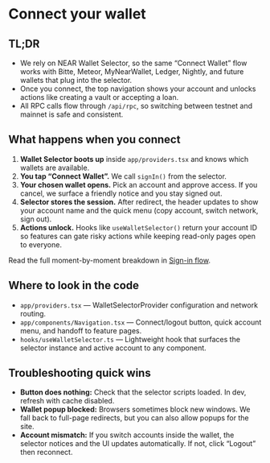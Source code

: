 # Connect your wallet

## TL;DR
- We rely on NEAR Wallet Selector, so the same “Connect Wallet” flow works with Bitte, Meteor, MyNearWallet, Ledger, Nightly, and future wallets that plug into the selector.
- Once you connect, the top navigation shows your account and unlocks actions like creating a vault or accepting a loan.
- All RPC calls flow through `/api/rpc`, so switching between testnet and mainnet is safe and consistent.

## What happens when you connect
1. **Wallet Selector boots up** inside `app/providers.tsx` and knows which wallets are available.
2. **You tap “Connect Wallet”.** We call `signIn()` from the selector.
3. **Your chosen wallet opens.** Pick an account and approve access. If you cancel, we surface a friendly notice and you stay signed out.
4. **Selector stores the session.** After redirect, the header updates to show your account name and the quick menu (copy account, switch network, sign out).
5. **Actions unlock.** Hooks like `useWalletSelector()` return your account ID so features can gate risky actions while keeping read-only pages open to everyone.

Read the full moment-by-moment breakdown in [Sign-in flow](./authentication-signin-flow.md).

## Where to look in the code
- `app/providers.tsx` — WalletSelectorProvider configuration and network routing.
- `app/components/Navigation.tsx` — Connect/logout button, quick account menu, and handoff to feature pages.
- `hooks/useWalletSelector.ts` — Lightweight hook that surfaces the selector instance and active account to any component.

## Troubleshooting quick wins
- **Button does nothing:** Check that the selector scripts loaded. In dev, refresh with cache disabled.
- **Wallet popup blocked:** Browsers sometimes block new windows. We fall back to full-page redirects, but you can also allow popups for the site.
- **Account mismatch:** If you switch accounts inside the wallet, the selector notices and the UI updates automatically. If not, click “Logout” then reconnect.
